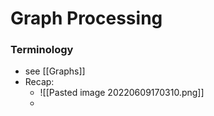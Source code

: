 # Graph Processing
### Terminology
+ see [[Graphs]]
+ Recap:
	+ ![[Pasted image 20220609170310.png]]
	+ 


